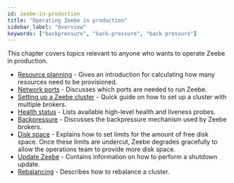 ```yaml
---
id: zeebe-in-production
title: "Operating Zeebe in production"
sidebar_label: "Overview"
keywords: ["backpressure", "back-pressure", "back pressure"]
---
```


This chapter covers topics relevant to anyone who wants to operate Zeebe in production.

- [Resource planning](resource-planning.md) - Gives an introduction for calculating how many resources need to be provisioned.
- [Network ports](network-ports.md) - Discusses which ports are needed to run Zeebe.
- [Setting up a Zeebe cluster](setting-up-a-cluster.md) - Quick guide on how to set up a cluster with multiple brokers.
- [Health status](health.md) - Lists available high-level health and liveness probes.
- [Backpressure](backpressure.md) - Discusses the backpressure mechanism used by Zeebe brokers.
- [Disk space](disk-space.md) - Explains how to set limits for the amount of free disk space. Once these limits are undercut, Zeebe degrades gracefully to allow the operations team to provide more disk space.
- [Update Zeebe](update-zeebe.md) - Contains information on how to perform a shutdown update.
- [Rebalancing](rebalancing.md) - Describes how to rebalance a cluster.

